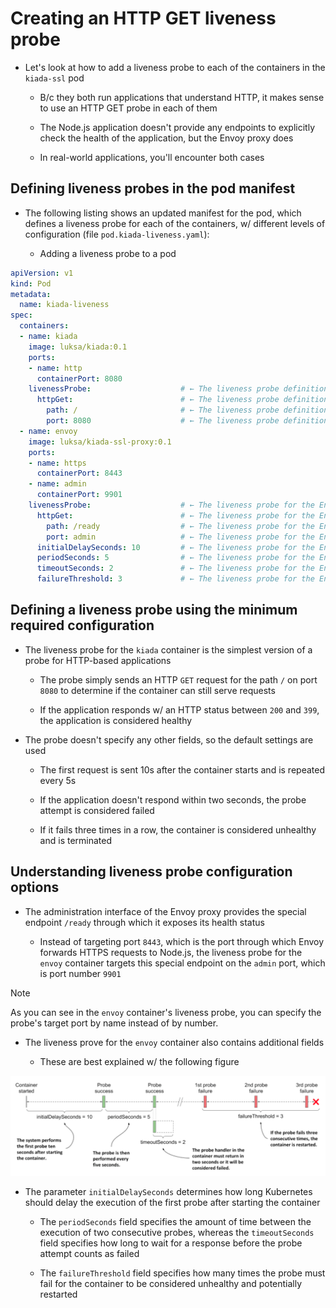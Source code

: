 # Creating an HTTP GET liveness probe

* Let's look at how to add a liveness probe to each of the containers in the `kiada-ssl` pod

  * B/c they both run applications that understand HTTP, it makes sense to use an HTTP GET probe in each of them

  * The Node.js application doesn't provide any endpoints to explicitly check the health of the application, but the Envoy proxy does

  * In real-world applications, you'll encounter both cases

## Defining liveness probes in the pod manifest

* The following listing shows an updated manifest for the pod, which defines a liveness probe for each of the containers, w/ different levels of configuration (file `pod.kiada-liveness.yaml`):

  * Adding a liveness probe to a pod

```yaml
apiVersion: v1
kind: Pod
metadata:
  name: kiada-liveness
spec:
  containers:
  - name: kiada
    image: luksa/kiada:0.1
    ports:
    - name: http
      containerPort: 8080
    livenessProbe:                    # ← The liveness probe definition for the container running Node.js
      httpGet:                        # ← The liveness probe definition for the container running Node.js
        path: /                       # ← The liveness probe definition for the container running Node.js
        port: 8080                    # ← The liveness probe definition for the container running Node.js
  - name: envoy
    image: luksa/kiada-ssl-proxy:0.1
    ports:
    - name: https
      containerPort: 8443
    - name: admin
      containerPort: 9901
    livenessProbe:                    # ← The liveness probe for the Envoy proxy
      httpGet:                        # ← The liveness probe for the Envoy proxy
        path: /ready                  # ← The liveness probe for the Envoy proxy
        port: admin                   # ← The liveness probe for the Envoy proxy
      initialDelaySeconds: 10         # ← The liveness probe for the Envoy proxy
      periodSeconds: 5                # ← The liveness probe for the Envoy proxy
      timeoutSeconds: 2               # ← The liveness probe for the Envoy proxy
      failureThreshold: 3             # ← The liveness probe for the Envoy proxy
```

## Defining a liveness probe using the minimum required configuration

* The liveness probe for the `kiada` container is the simplest version of a probe for HTTP-based applications

  * The probe simply sends an HTTP `GET` request for the path `/` on port `8080` to determine if the container can still serve requests

  * If the application responds w/ an HTTP status between `200` and `399`, the application is considered healthy

* The probe doesn't specify any other fields, so the default settings are used

  * The first request is sent 10s after the container starts and is repeated every 5s

  * If the application doesn't respond within two seconds, the probe attempt is considered failed

  * If it fails three times in a row, the container is considered unhealthy and is terminated

## Understanding liveness probe configuration options

* The administration interface of the Envoy proxy provides the special endpoint `/ready` through which it exposes its health status

  * Instead of targeting port `8443`, which is the port through which Envoy forwards HTTPS requests to Node.js, the liveness probe for the `envoy` container targets this special endpoint on the `admin` port, which is port number `9901`

> [!NOTE]
> 
> As you can see in the `envoy` container's liveness probe, you can specify the probe's target port by name instead of by number.

* The liveness prove for the `envoy` container also contains additional fields

  * These are best explained w/ the following figure

![Fig. 1 The configuration and operation of a liveness probe](../../../../../../../img/kubernetes-in-action.demo/chpt06/section02/container-health/livness-probes/http-get-liveness-probe/diag01.png)

* The parameter `initialDelaySeconds` determines how long Kubernetes should delay the execution of the first probe after starting the container

  * The `periodSeconds` field specifies the amount of time between the execution of two consecutive probes, whereas the `timeoutSeconds` field specifies how long to wait for a response before the probe attempt counts as failed

  * The `failureThreshold` field specifies how many times the probe must fail for the container to be considered unhealthy and potentially restarted
